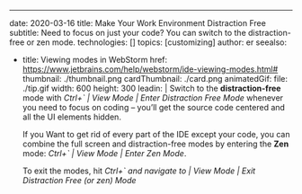 ---
date: 2020-03-16
title: Make Your Work Environment Distraction Free
subtitle: Need to focus on just your code? You can switch to the distraction-free or zen mode.
technologies: []
topics: [customizing]
author: er
seealso:
- title: Viewing modes in WebStorm
  href: https://www.jetbrains.com/help/webstorm/ide-viewing-modes.html#
thumbnail: ./thumbnail.png
cardThumbnail: ./card.png
animatedGif:
    file: ./tip.gif
    width: 600
    height: 300
leadin: |
  Switch to the **distraction-free** mode with *Ctrl+` | View Mode | Enter Distraction Free Mode* 
  whenever you need to focus on coding – you’ll get the source code centered and 
  all the UI elements hidden. 
  
  If you Want to get rid of every part of the IDE except your code, you can combine the 
  full screen and distraction-free modes by entering the **Zen** mode: *Ctrl+` | View Mode | Enter Zen Mode*.

  To exit the modes, hit *Ctrl+` and navigate to | View Mode | Exit Distraction Free (or zen) Mode* 
